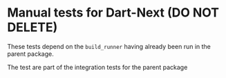 # Manual tests for Dart-Next (DO NOT DELETE)

These tests depend on the `build_runner` having already been run in the
parent package.

The test are part of the integration tests for the parent package